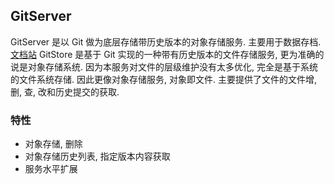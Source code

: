 ## GitServer

GitServer 是以 Git 做为底层存储带历史版本的对象存储服务. 主要用于数据存档. [文档站](https://wxaxiaoyao.cn/book/9)
GitStore 是基于 Git 实现的一种带有历史版本的文件存储服务, 更为准确的说是对象存储系统.  因为本服务对文件的层级维护没有太多优化, 完全是基于系统的文件系统存储. 因此更像对象存储服务, 对象即文件.  主要提供了文件的文件增, 删, 查, 改和历史提交的获取.  

### 特性
- 对象存储, 删除
- 对象存储历史列表, 指定版本内容获取
- 服务水平扩展
